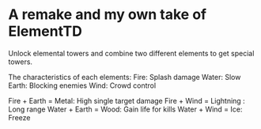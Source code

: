 A remake and my own take of ElementTD
========

Unlock elemental towers and combine two different elements to get special towers.

The characteristics of each elements:
Fire: Splash damage
Water: Slow
Earth: Blocking enemies
Wind: Crowd control

Fire + Earth = Metal: High single target damage
Fire + Wind = Lightning : Long range
Water + Earth = Wood: Gain life for kills
Water + Wind = Ice: Freeze
